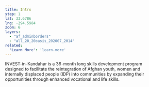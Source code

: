 ```yaml
---
title: Intro
step: 1
lat: 33.6786
lng: -294.5984
zoom: 6
layers:
  - "af_adminborders"
  - "all_20_20oasis_202007_2014"
related:
  'Learn More': 'learn-more'
---
```


INVEST-in-Kandahar is a 36-month long skills development program designed to facilitate the reintegration of Afghan youth, women and internally displaced people (IDP) into communities by expanding their opportunities through enhanced vocational and life skills.
